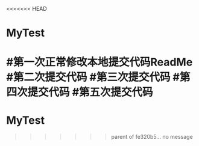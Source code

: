 <<<<<<< HEAD
# MyTest

#第一次正常修改本地提交代码ReadMe
#第二次提交代码
#第三次提交代码
#第四次提交代码
#第五次提交代码
=======
# MyTest
>>>>>>> parent of fe320b5... no message
